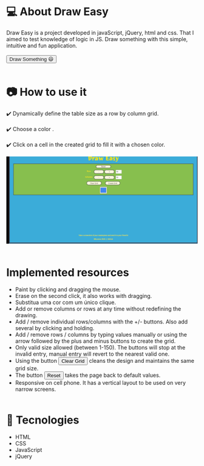 # 💻 About Draw Easy

  Draw Easy is a project developed in javaScript, jQuery, html and css. That I aimed to test knowledge of logic in JS. Draw something with this simple, intuitive and fun application.<br><br>
  <button><a href="https://brlorena.github.io/Draw_Easy_JS/" style="text-decoration: none;">Draw Something 😃</a></button><br><br>
  
# 📷 How to use it

 ✔️ Dynamically define the table size as a row by column grid.<br><br>
 ✔️ Choose a color .<br><br>
 ✔️ Click on a cell in the created grid to fill it with a chosen color. <br><br>
 <img src="img/gifdrawEasy.gif"><br><br>

# Implemented resources

- Paint by clicking and dragging the mouse.<br>
- Erase on the second click, it also works with dragging.<br>
- Substitua uma cor com um único clique.<br>
- Add or remove columns or rows at any time without redefining the drawing.<br>
- Add / remove individual rows/columns with the +/- buttons. Also add several by clicking and holding.<br>
- Add / remove rows / columns by typing values ​​manually or using the arrow followed by the plus and minus buttons to create the grid.<br>
- Only valid size allowed (between 1-150). The buttons will stop at the invalid entry, manual entry will revert to the nearest valid one.<br>
- Using the button <button>Clear Grid</button> cleans the design and maintains the same grid size.<br>
- The button <button>Reset </button> takes the page back to default values.<br>
- Responsive on cell phone. It has a vertical layout to be used on very narrow screens.
<br><br>

# 🚀 Tecnologies

- HTML
- CSS
- JavaScript
- jQuery